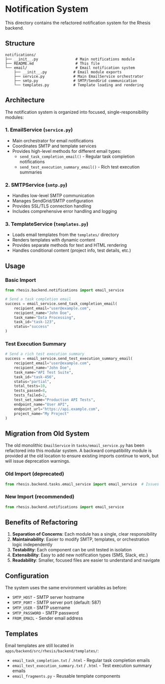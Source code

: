 # Notification System

This directory contains the refactored notification system for the Rhesis backend.

## Structure

```
notifications/
├── __init__.py                 # Main notifications module
├── README.md                   # This file
└── email/                      # Email notification system
    ├── __init__.py            # Email module exports
    ├── service.py             # Main EmailService orchestrator
    ├── smtp.py                # SMTP/SendGrid communication
    └── templates.py           # Template loading and rendering
```

## Architecture

The notification system is organized into focused, single-responsibility modules:

### 1. **EmailService** (`service.py`)
- Main orchestrator for email notifications
- Coordinates SMTP and template services
- Provides high-level methods for different email types:
  - `send_task_completion_email()` - Regular task completion notifications
  - `send_test_execution_summary_email()` - Rich test execution summaries

### 2. **SMTPService** (`smtp.py`)
- Handles low-level SMTP communication
- Manages SendGrid/SMTP configuration
- Provides SSL/TLS connection handling
- Includes comprehensive error handling and logging

### 3. **TemplateService** (`templates.py`)
- Loads email templates from the `templates/` directory
- Renders templates with dynamic content
- Provides separate methods for text and HTML rendering
- Handles conditional content (project info, test details, etc.)

## Usage

### Basic Import
```python
from rhesis.backend.notifications import email_service

# Send a task completion email
success = email_service.send_task_completion_email(
    recipient_email="user@example.com",
    recipient_name="John Doe",
    task_name="Data Processing",
    task_id="task-123",
    status="success"
)
```

### Test Execution Summary
```python
# Send a rich test execution summary
success = email_service.send_test_execution_summary_email(
    recipient_email="user@example.com",
    recipient_name="John Doe",
    task_name="API Test Suite",
    task_id="task-456",
    status="partial",
    total_tests=10,
    tests_passed=8,
    tests_failed=2,
    test_set_name="Production API Tests",
    endpoint_name="User API",
    endpoint_url="https://api.example.com",
    project_name="My Project"
)
```

## Migration from Old System

The old monolithic `EmailService` in `tasks/email_service.py` has been refactored into this modular system. A backward compatibility module is provided at the old location to ensure existing imports continue to work, but will issue deprecation warnings.

### Old Import (deprecated)
```python
from rhesis.backend.tasks.email_service import email_service  # Issues warning
```

### New Import (recommended)
```python
from rhesis.backend.notifications import email_service
```

## Benefits of Refactoring

1. **Separation of Concerns**: Each module has a single, clear responsibility
2. **Maintainability**: Easier to modify SMTP, templates, or orchestration logic independently
3. **Testability**: Each component can be unit tested in isolation
4. **Extensibility**: Easy to add new notification types (SMS, Slack, etc.)
5. **Readability**: Smaller, focused files are easier to understand and navigate

## Configuration

The system uses the same environment variables as before:
- `SMTP_HOST` - SMTP server hostname
- `SMTP_PORT` - SMTP server port (default: 587)
- `SMTP_USER` - SMTP username
- `SMTP_PASSWORD` - SMTP password
- `FROM_EMAIL` - Sender email address

## Templates

Email templates are still located in `apps/backend/src/rhesis/backend/templates/`:
- `email_task_completion.txt` / `.html` - Regular task completion emails
- `email_test_execution_summary.txt` / `.html` - Test execution summary emails
- `email_fragments.py` - Reusable template components 